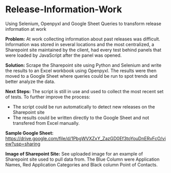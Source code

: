 # Release-Information-Work
Using Selenium, Openpyxl and Google Sheet Queries to transform release information at work

**Problem:** At work collecting information about past releases was difficult. Information was stored in several locations and the most centralized, a Sharepoint site maintained by the client, had every test behind panels that were loaded by JavaScript after the panel was opened.

**Solution:** Scrape the Sharepoint site using Python and Selenium and write the results to an Excel workbook using Openpyxl. The results were then moved to a Google Sheet where queries could be run to spot trends and better analyze the data. 

**Next Steps:** The script is still in use and used to collect the most recent set of tests. 
To further improve the process:  
- The script could be run automatically to detect new releases on the Sharepoint site
- The results could be written directly to the Google Sheet and not transfered from Excel manually.


**Sample Google Sheet:** https://drive.google.com/file/d/1PbgWVXZxY_ZazGD0Ef3toYouDnERvFcO/view?usp=sharing
  
**Image of Sharepoint Site:** See uploaded image for an example of Sharepoint site used to pull data from. The Blue Column were Application Names, Red Application Categories and Black column Point of Contacts. 

